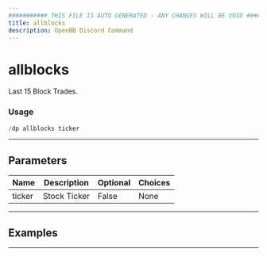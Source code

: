 ```yaml
---
########### THIS FILE IS AUTO GENERATED - ANY CHANGES WILL BE VOID ###########
title: allblocks
description: OpenBB Discord Command
---
```


# allblocks

Last 15 Block Trades.

### Usage

```python wordwrap
/dp allblocks ticker
```

---

## Parameters

| Name | Description | Optional | Choices |
| ---- | ----------- | -------- | ------- |
| ticker | Stock Ticker | False | None |


---

## Examples


---
